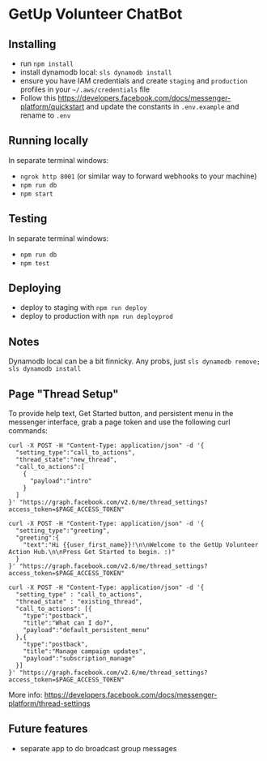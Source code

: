 # GetUp Volunteer ChatBot

## Installing

* run `npm install`
* install dynamodb local: `sls dynamodb install`
* ensure you have IAM credentials and create `staging` and `production` profiles in your `~/.aws/credentials` file
* Follow this https://developers.facebook.com/docs/messenger-platform/quickstart and update the constants in `.env.example` and rename to `.env`

## Running locally

In separate terminal windows:

* `ngrok http 8001` (or similar way to forward webhooks to your machine)
* `npm run db`
* `npm start`

## Testing

In separate terminal windows:

* `npm run db`
* `npm test`

## Deploying

* deploy to staging with `npm run deploy`
* deploy to production with `npm run deployprod`

## Notes

Dynamodb local can be a bit finnicky.  Any probs, just `sls dynamodb remove; sls dynamodb install`

## Page "Thread Setup"

To provide help text, Get Started button, and persistent menu in the messenger interface, grab a page token and use the following curl commands:

```
curl -X POST -H "Content-Type: application/json" -d '{
  "setting_type":"call_to_actions",
  "thread_state":"new_thread",
  "call_to_actions":[
    {
      "payload":"intro"
    }
  ]
}' "https://graph.facebook.com/v2.6/me/thread_settings?access_token=$PAGE_ACCESS_TOKEN"

curl -X POST -H "Content-Type: application/json" -d '{
  "setting_type":"greeting",
  "greeting":{
    "text":"Hi {{user_first_name}}!\n\nWelcome to the GetUp Volunteer Action Hub.\n\nPress Get Started to begin. :)"
  }
}' "https://graph.facebook.com/v2.6/me/thread_settings?access_token=$PAGE_ACCESS_TOKEN"

curl -X POST -H "Content-Type: application/json" -d '{
  "setting_type" : "call_to_actions",
  "thread_state" : "existing_thread",
  "call_to_actions": [{
    "type":"postback",
    "title":"What can I do?",
    "payload":"default_persistent_menu"
  },{
    "type":"postback",
    "title":"Manage campaign updates",
    "payload":"subscription_manage"
  }]
}' "https://graph.facebook.com/v2.6/me/thread_settings?access_token=$PAGE_ACCESS_TOKEN"
```

More info: https://developers.facebook.com/docs/messenger-platform/thread-settings

## Future features

* separate app to do broadcast group messages
